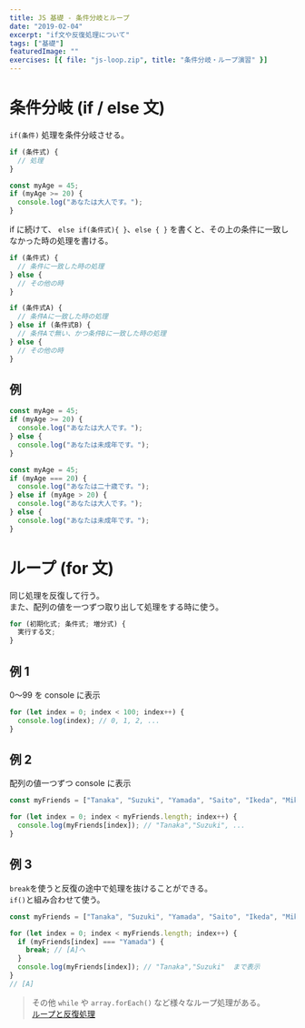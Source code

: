 ```yaml
---
title: JS 基礎 - 条件分岐とループ
date: "2019-02-04"
excerpt: "if文や反復処理について"
tags: ["基礎"]
featuredImage: ""
exercises: [{ file: "js-loop.zip", title: "条件分岐・ループ演習" }]
---
```


# 条件分岐 (if / else 文)

`if(条件)` 処理を条件分岐させる。

```js
if (条件式) {
  // 処理
}
```

```js
const myAge = 45;
if (myAge >= 20) {
  console.log("あなたは大人です。");
}
```

if に続けて、 `else if(条件式){ }`、`else { }` を書くと、その上の条件に一致しなかった時の処理を書ける。

```js
if (条件式) {
  // 条件に一致した時の処理
} else {
  // その他の時
}
```

```js
if (条件式A) {
  // 条件Aに一致した時の処理
} else if (条件式B) {
  // 条件Aで無い、かつ条件Bに一致した時の処理
} else {
  // その他の時
}
```

## 例

```js
const myAge = 45;
if (myAge >= 20) {
  console.log("あなたは大人です。");
} else {
  console.log("あなたは未成年です。");
}
```

```js
const myAge = 45;
if (myAge === 20) {
  console.log("あなたは二十歳です。");
} else if (myAge > 20) {
  console.log("あなたは大人です。");
} else {
  console.log("あなたは未成年です。");
}
```

# ループ (for 文)

同じ処理を反復して行う。  
また、配列の値を一つずつ取り出して処理をする時に使う。

```js
for (初期化式; 条件式; 増分式) {
  実行する文;
}
```

## 例 1

0〜99 を console に表示

```js
for (let index = 0; index < 100; index++) {
  console.log(index); // 0, 1, 2, ...
}
```

## 例 2

配列の値一つずつ console に表示

```js
const myFriends = ["Tanaka", "Suzuki", "Yamada", "Saito", "Ikeda", "Mike"];

for (let index = 0; index < myFriends.length; index++) {
  console.log(myFriends[index]); // "Tanaka","Suzuki", ...
}
```

## 例 3

`break`を使うと反復の途中で処理を抜けることができる。  
`if()`と組み合わせて使う。

```js
const myFriends = ["Tanaka", "Suzuki", "Yamada", "Saito", "Ikeda", "Mike"];

for (let index = 0; index < myFriends.length; index++) {
  if (myFriends[index] === "Yamada") {
    break; // [A]へ
  }
  console.log(myFriends[index]); // "Tanaka","Suzuki"  まで表示
}
// [A]
```

> その他 `while` や `array.forEach()` など様々なループ処理がある。  
> [ループと反復処理](https://jsprimer.net/basic/loop/)
